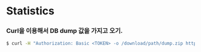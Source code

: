 # Statistics

### Curl을 이용해서 DB dump 값을 가지고 오기.
```bash
$ curl -H "Authorization: Basic <TOKEN> -o /download/path/dump.zip https://csi.lazypic.com/export-dump-project
```